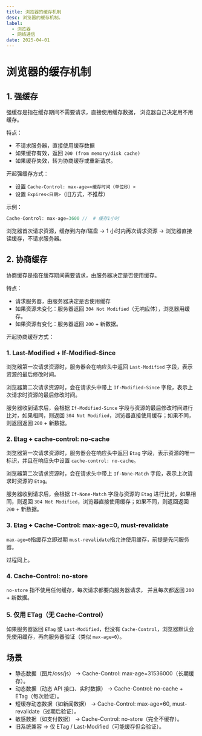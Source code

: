 ```yaml
---
title: 浏览器的缓存机制
desc: 浏览器的缓存机制。
label:
  - 浏览器
  - 网络通信
date: 2025-04-01
---
```


# 浏览器的缓存机制

## 1. 强缓存

强缓存是指在缓存期间不需要请求，直接使用缓存数据， 浏览器自己决定用不用缓存。

特点：

- 不请求服务器，直接使用缓存数据
- 如果缓存有效，返回 `200 (from memory/disk cache)`
- 如果缓存失效，转为协商缓存或重新请求。

开起强缓存方式：

- 设置 `Cache-Control: max-age=<缓存时间（单位秒）>`
- 设置 `Expires<日期>`（旧方式，不推荐）

示例：

```js
Cache-Control: max-age=3600 //  # 缓存1小时
```

浏览器首次请求资源，缓存到内存/磁盘 -> 1 小时内再次请求资源 -> 浏览器直接读缓存，不请求服务器。

## 2. 协商缓存

协商缓存是指在缓存期间需要请求，由服务器决定是否使用缓存。

特点：

- 请求服务器，由服务器决定是否使用缓存
- 如果资源未变化：服务器返回 `304 Not Modified`（无响应体），浏览器用缓存。
- 如果资源有变化：服务器返回 `200` + 新数据。

开起协商缓存方式：

### 1. Last-Modified + If-Modified-Since

浏览器第一次请求资源时，服务器会在响应头中返回 `Last-Modified` 字段，表示资源的最后修改时间。

浏览器第二次请求资源时，会在请求头中带上 `If-Modified-Since` 字段，表示上次请求时资源的最后修改时间。

服务器收到请求后，会根据 `If-Modified-Since` 字段与资源的最后修改时间进行比对，如果相同，则返回 `304 Not Modified`，浏览器直接使用缓存；如果不同，则返回返回 `200` + 新数据。

### 2. Etag + cache-control: no-cache

浏览器第一次请求资源时，服务器会在响应头中返回 `Etag` 字段，表示资源的唯一标识，并且在响应头中设置 `cache-control: no-cache`。

浏览器第二次请求资源时，会在请求头中带上 `If-None-Match` 字段，表示上次请求时资源的 `Etag`。

服务器收到请求后，会根据 `If-None-Match` 字段与资源的 `Etag` 进行比对，如果相同，则返回 `304 Not Modified`，浏览器直接使用缓存；如果不同，则返回返回 `200` + 新数据。

### 3. Etag + Cache-Control: max-age=0, must-revalidate

`max-age=0`指缓存立即过期 ​ `must-revalidate`指允许使用缓存，前提是先问服务器。

过程同上。

### 4. Cache-Control: no-store

`no-store` 指不使用任何缓存，每次请求都要向服务器请求， 并且每次都返回 `200` + 新数据。

### 5. 仅用 ETag（无 Cache-Control）

如果服务器返回 `ETag` 或 `Last-Modified`，但没有 `Cache-Control`，浏览器默认会先使用缓存，再向服务器验证 ​（类似 `max-age=0`）。

## 场景

- 静态数据（图片/css/js） → Cache-Control: max-age=31536000（长期缓存）。
- 动态数据（动态 API 接口、实时数据） → Cache-Control: no-cache + ETag（每次验证）。
- 短缓存动态数据（如新闻数据） → Cache-Control: max-age=60, must-revalidate（过期后验证）。
- 敏感数据（如支付数据） → Cache-Control: no-store（完全不缓存）。
- 旧系统兼容 → 仅 ETag / Last-Modified（可能缓存但会验证）。
